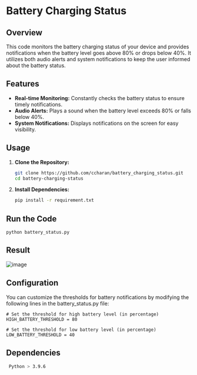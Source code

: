 # Battery Charging Status

## Overview

This code monitors the battery charging status of your device and provides notifications when the battery level goes above 80% or drops below 40%. It utilizes both audio alerts and system notifications to keep the user informed about the battery status.

## Features

- **Real-time Monitoring:** Constantly checks the battery status to ensure timely notifications.
- **Audio Alerts:** Plays a sound when the battery level exceeds 80% or falls below 40%.
- **System Notifications:** Displays notifications on the screen for easy visibility.

## Usage

1. **Clone the Repository:**
   ```bash
   git clone https://github.com/ccharan/battery_charging_status.git
   cd battery-charging-status

2. **Install Dependencies:**
    ```bash
    pip install -r requirement.txt

## Run the Code
    python battery_status.py

## Result

![image](https://github.com/ccharan/battery_charging_status/assets/72061061/7f2e650f-b846-4a99-808f-49093eb9c546)



## Configuration

You can customize the thresholds for battery notifications by modifying the following lines in the battery_status.py file:

    # Set the threshold for high battery level (in percentage)
    HIGH_BATTERY_THRESHOLD = 80

    # Set the threshold for low battery level (in percentage)
    LOW_BATTERY_THRESHOLD = 40

## Dependencies
   ```bash
    Python > 3.9.6
   ```
